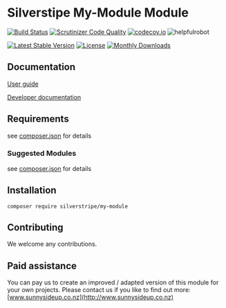 # Silverstipe My-Module Module
[![Build Status](https://travis-ci.org/silverstripe/silverstripe-my-module.svg?branch=master)](https://travis-ci.org/silverstripe/silverstripe-my-module)
[![Scrutinizer Code Quality](https://scrutinizer-ci.com/g/silverstripe/silverstripe-my-module/badges/quality-score.png?b=master)](https://scrutinizer-ci.com/g/silverstripe/silverstripe-my-module/?branch=master)
[![codecov.io](https://codecov.io/github/silverstripe/silverstripe-my-module/coverage.svg?branch=master)](https://codecov.io/github/silverstripe/silverstripe-my-module?branch=master)
![helpfulrobot](https://helpfulrobot.io/silverstripe/my-module/badge)

[![Latest Stable Version](https://poser.pugx.org/silverstripe/my-module/version)](https://packagist.org/packages/silverstripe/my-module)
[![License](https://poser.pugx.org/silverstripe/my-module/license)](https://packagist.org/packages/silverstripe/my-module)
[![Monthly Downloads](https://poser.pugx.org/silverstripe/my-module/d/monthly)](https://packagist.org/packages/silverstripe/my-module)


## Documentation

[User guide](docs/en/userguide/index.md)

[Developer documentation](docs/en/index.md)

## Requirements

see [composer.json](composer.json) for details

### Suggested Modules

see [composer.json](composer.json) for details


## Installation

```
composer require silverstripe/my-module
```

## Contributing

We welcome any contributions.

## Paid assistance

You can pay us to create an improved / adapted version of this module for your own projects.  Please contact us if you like to find out more: [www.sunnysideup.co.nz](http://www.sunnysideup.co.nz)
